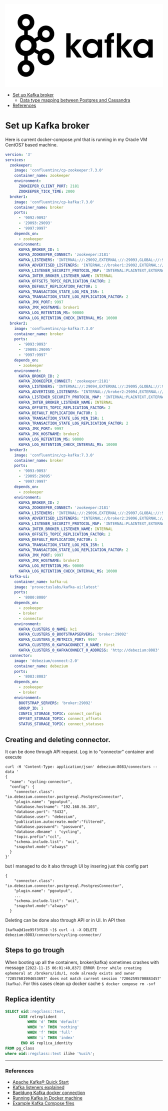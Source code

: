 <p align="center"><img src="../img/kafkalogo.png"></p>

* [Set up Kafka broker](#Set-up-Kafka-broker)  
   * [Data type mapping between Postgres and Cassandra](#Data-type-mapping-between-Postgres-and-Cassandra) 
* [References](#References)

# Set up Kafka broker
Here is current docker-compose.yml that is running in my Oracle VM CentOS7 based machine.  
```YAML
version: '3'
services:
  zookeeper:
    image: 'confluentinc/cp-zookeeper:7.3.0'
    container_name: zookeeper
    environment:
      ZOOKEEPER_CLIENT_PORT: 2181
      ZOOKEEPER_TICK_TIME: 2000
  broker1:
    image: 'confluentinc/cp-kafka:7.3.0'
    container_name: broker
    ports:
      - '9092:9092'
      - '29093:29093'
      - '9997:9997'
    depends_on:
      - zookeeper
    environment:
      KAFKA_BROKER_ID: 1
      KAFKA_ZOOKEEPER_CONNECT: 'zookeeper:2181'
      KAFKA_LISTENERS: 'INTERNAL://:29092,EXTERNAL://:29093,GLOBAL://:9092'
      KAFKA_ADVERTISED_LISTENERS: 'INTERNAL://broker1:29092,EXTERNAL://localhost:29093,GLOBAL://192.168.56.103:9092'
      KAFKA_LISTENER_SECURITY_PROTOCOL_MAP: 'INTERNAL:PLAINTEXT,EXTERNAL:PLAINTEXT,GLOBAL:PLAINTEXT'
      KAFKA_INTER_BROKER_LISTENER_NAME: INTERNAL
      KAFKA_OFFSETS_TOPIC_REPLICATION_FACTOR: 2
      KAFKA_DEFAULT_REPLICATION_FACTOR: 1
      KAFKA_TRANSACTION_STATE_LOG_MIN_ISR: 1
      KAFKA_TRANSACTION_STATE_LOG_REPLICATION_FACTOR: 2
      KAFKA_JMX_PORT: 9997
      KAFKA_JMX_HOSTNAME: broker1
      KAFKA_LOG_RETENTION_MS: 90000
      KAFKA_LOG_RETENTION_CHECK_INTERVAL_MS: 10000
  broker2:
    image: 'confluentinc/cp-kafka:7.3.0'
    container_name: broker
    ports:
      - '9093:9093'
      - '29095:29095'
      - '9997:9997'
    depends_on:
      - zookeeper
    environment:
      KAFKA_BROKER_ID: 2
      KAFKA_ZOOKEEPER_CONNECT: 'zookeeper:2181'
      KAFKA_LISTENERS: 'INTERNAL://:29094,EXTERNAL://:29095,GLOBAL://:9093'
      KAFKA_ADVERTISED_LISTENERS: "INTERNAL://broker2:29094,EXTERNAL://localhost:29095, GLOBAL://192.168.56.103:9093"
      KAFKA_LISTENER_SECURITY_PROTOCOL_MAP: 'INTERNAL:PLAINTEXT,EXTERNAL:PLAINTEXT,GLOBAL:PLAINTEXT'
      KAFKA_INTER_BROKER_LISTENER_NAME: INTERNAL
      KAFKA_OFFSETS_TOPIC_REPLICATION_FACTOR: 2
      KAFKA_DEFAULT_REPLICATION_FACTOR: 1
      KAFKA_TRANSACTION_STATE_LOG_MIN_ISR: 1
      KAFKA_TRANSACTION_STATE_LOG_REPLICATION_FACTOR: 2
      KAFKA_JMX_PORT: 9997
      KAFKA_JMX_HOSTNAME: broker2
      KAFKA_LOG_RETENTION_MS: 90000
      KAFKA_LOG_RETENTION_CHECK_INTERVAL_MS: 10000
  broker3:
    image: 'confluentinc/cp-kafka:7.3.0'
    container_name: broker
    ports:
      - '9093:9093'
      - '29095:29095'
      - '9997:9997'
    depends_on:
      - zookeeper
    environment:
      KAFKA_BROKER_ID: 2
      KAFKA_ZOOKEEPER_CONNECT: 'zookeeper:2181'
      KAFKA_LISTENERS: 'INTERNAL://:29096,EXTERNAL://:29097,GLOBAL://:9094'
      KAFKA_ADVERTISED_LISTENERS: "INTERNAL://broker2:29096,EXTERNAL://localhost:29097,GLOBAL://192.168.56.103:9094"
      KAFKA_LISTENER_SECURITY_PROTOCOL_MAP: 'INTERNAL:PLAINTEXT,EXTERNAL:PLAINTEXT,GLOBAL:PLAINTEXT'
      KAFKA_INTER_BROKER_LISTENER_NAME: INTERNAL
      KAFKA_OFFSETS_TOPIC_REPLICATION_FACTOR: 2
      KAFKA_DEFAULT_REPLICATION_FACTOR: 1
      KAFKA_TRANSACTION_STATE_LOG_MIN_ISR: 1
      KAFKA_TRANSACTION_STATE_LOG_REPLICATION_FACTOR: 2
      KAFKA_JMX_PORT: 9997
      KAFKA_JMX_HOSTNAME: broker3
      KAFKA_LOG_RETENTION_MS: 90000
      KAFKA_LOG_RETENTION_CHECK_INTERVAL_MS: 10000
  kafka-ui:
    container_name: kafka-ui
    image: 'provectuslabs/kafka-ui:latest'
    ports:
      - '8080:8080'
    depends_on:
      - zookeeper
      - broker
      - connector
    environment:
      KAFKA_CLUSTERS_0_NAME: kc1
      KAFKA_CLUSTERS_0_BOOTSTRAPSERVERS: 'broker:29092'
      KAFKA_CLUSTERS_0_METRICS_PORT: 9997
      KAFKA_CLUSTERS_0_KAFKACONNECT_0_NAME: first
      KAFKA_CLUSTERS_0_KAFKACONNECT_0_ADDRESS: 'http://debezium:8083'
  connector:
    image: 'debezium/connect:2.0'
    container_name: debezium
    ports:
      - '8083:8083'
    depends_on:
      - zookeeper
      - broker
    environment:
      BOOTSTRAP_SERVERS: 'broker:29092'
      GROUP_ID: 1
      CONFIG_STORAGE_TOPIC: connect_configs
      OFFSET_STORAGE_TOPIC: connect_offsets
      STATUS_STORAGE_TOPIC: connect_statuses

```
## Creating and deleting connector.
It can be done through API request. Log in to "connector" container and execute  
```
curl -H 'Content-Type: application/json' debezium:8083/connectors --data '
{
  "name": "cycling-connector",  
  "config": {
    "connector.class": "io.debezium.connector.postgresql.PostgresConnector", 
    "plugin.name": "pgoutput",
    "database.hostname": "192.168.56.103", 
    "database.port": "5432", 
    "database.user": "debezium",
    "publication.autocreate.mode":"filtered",	
    "database.password": "password", 
    "database.dbname" : "cycling", 
    "topic.prefix":"ccl", 
    "schema.include.list": "uci",
    "snapshot.mode":"always"	
  }
}'
``` 
but I managed to do it also through UI by insering just this config part
```
{
    "connector.class": "io.debezium.connector.postgresql.PostgresConnector", 
    "plugin.name": "pgoutput",
    ... 
    "schema.include.list": "uci",
    "snapshot.mode":"always"	
  }
```
Deleting can be done also through API or in UI. In API then
```
[kafka@d1ee95f3f528 ~]$ curl -i -X DELETE debezium:8083/connectors/cycling-connector/ 
```

## Steps to go trough
When booting up all the containers, broker(kafka) sometimes crashes with message `[2022-11-15 06:01:40,837] ERROR Error while creating ephemeral at /brokers/ids/1, node already exists and owner '72057601994653697' does not match current session '72062595700883457' (kafka)`. For this cases clean up docker cache `$ docker compose rm -svf`  

## Replica identity  
```sql
SELECT oid::regclass::text,
      CASE relreplident
          WHEN 'd' THEN 'default'
          WHEN 'n' THEN 'nothing'
          WHEN 'f' THEN 'full'
          WHEN 'i' THEN 'index'
       END AS replica_identity
FROM pg_class
where oid::regclass::text ilike '%uci%';
```

___
### References
* [Apache Kafka® Quick Start](https://developer.confluent.io/quickstart/kafka-docker/)  
* [Kafka listeners explained](https://rmoff.net/2018/08/02/kafka-listeners-explained/)  
* [Baeldung Kafka docker connection](https://www.baeldung.com/kafka-docker-connection)  
* [Running Kafka in Docker machine](https://medium.com/@marcelo.hossomi/running-kafka-in-docker-machine-64d1501d6f0b)  
* [Example Kafka Compose files](https://github.com/provectus/kafka-ui/blob/master/documentation/compose/DOCKER_COMPOSE.md)  
